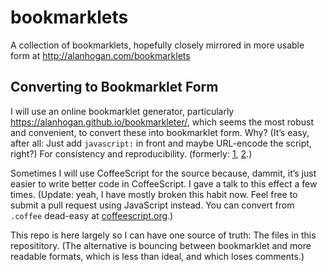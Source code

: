 # bookmarklets
A collection of bookmarklets, hopefully closely mirrored in more usable form at http://alanhogan.com/bookmarklets

## Converting to Bookmarklet Form

I will use an online bookmarklet generator, particularly <https://alanhogan.github.io/bookmarkleter/>, which seems the most robust and convenient, to convert these into bookmarklet form. Why? (It’s easy, after all: Just add `javascript:` in front and maybe URL-encode the script, right?) For consistency and reproducibility. (formerly: [1](http://mrcoles.com/bookmarklet/), [2](http://chriszarate.github.io/bookmarkleter/).)

Sometimes I will use CoffeeScript for the source because, dammit, it’s just easier to write better code in CoffeeScript. I gave a talk to this effect a few times. (Update: yeah, I have mostly broken this habit now. Feel free to submit a pull request using JavaScript instead. You can convert from `.coffee` dead-easy at [coffeescript.org](http://coffeescript.org).)

This repo is here largely so I can have one source of truth: The files in this reposititory. (The alternative is bouncing between bookmarklet and more readable formats, which is less than ideal, and which loses comments.)

